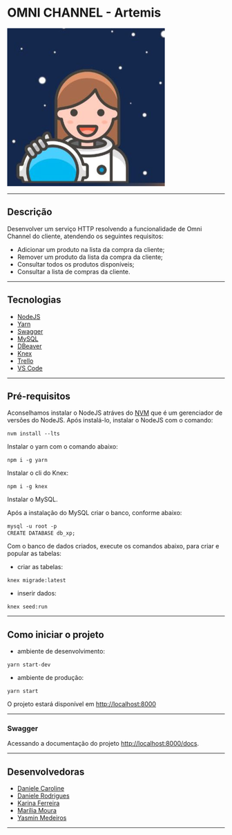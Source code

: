 # OMNI CHANNEL - Artemis

![Artemis](https://github.com/DaniCaroline/Artemis/blob/alteracao-readme/public/artemis.jpg)

---
## Descrição
Desenvolver um serviço HTTP resolvendo a funcionalidade de Omni Channel do cliente, atendendo os seguintes requisitos:

* Adicionar um produto na lista da compra da cliente;
* Remover um produto da lista da compra da cliente; 
* Consultar todos os produtos disponíveis; 
* Consultar a lista de compras da cliente.

---
## Tecnologias
- [NodeJS](https://nodejs.org/en/)
- [Yarn](https://yarnpkg.com/)
- [Swagger](https://swagger.io/)
- [MySQL](mysql.com)
- [DBeaver](https://dbeaver.io/)
- [Knex](http://knexjs.org/)
- [Trello](https://trello.com/)
- [VS Code](https://code.visualstudio.com/)

---
## Pré-requisitos
Aconselhamos instalar o NodeJS atráves do [NVM](https://github.com/nvm-sh/nvm) que é um gerenciador de versões do NodeJS. Após instalá-lo, instalar o NodeJS com o comando:
```
nvm install --lts
```  

Instalar o yarn com o comando abaixo:
```
npm i -g yarn
```
Instalar o cli do Knex:
```
npm i -g knex
```

Instalar o MySQL.

Após a instalação do MySQL criar o banco, conforme abaixo:
```
mysql -u root -p
CREATE DATABASE db_xp;
```

Com o banco de dados criados, execute os comandos abaixo, para criar e popular as tabelas:

- criar as tabelas:
```
knex migrade:latest
```

- inserir dados:
```
knex seed:run
```

---
## Como iniciar o projeto
- ambiente de desenvolvimento:
```
yarn start-dev
```

- ambiente de produção:
```
yarn start
```
O projeto estará disponível em <http://localhost:8000>

---

### Swagger

Acessando a documentação do projeto <http://localhost:8000/docs>.

---

## Desenvolvedoras
* [Daniele Caroline](https://github.com/DaniCaroline)
* [Daniele Rodrigues](https://github.com/livibellyrds)
* [Karina Ferreira](https://github.com/KarinaFS)
* [Marília Moura](https://github.com/Mariliamourafer)
* [Yasmin Medeiros](https://github.com/medeiros-yasmin)
---
